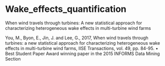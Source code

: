# Wake_effects_quantification
When wind travels through turbines: A new statistical approach for characterizing heterogeneous wake effects in multi-turbine wind farms

You, M., Byon, E., Jin, J. and Lee, G., 2017, When wind travels through turbines: a new statistical approach for characterizing heterogeneous wake effects in multi-turbine wind farms, IISE Transactions, vol. 49, pp. 84-95.
  •	Best Student Paper Award winning paper in the 2015 INFORMS Data Mining Section
